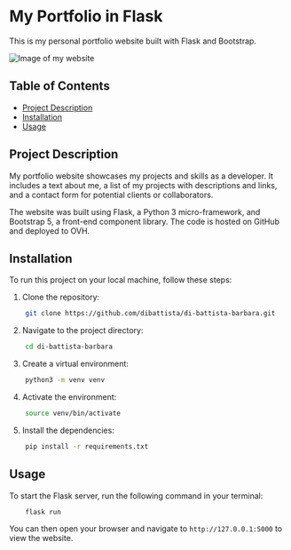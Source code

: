 # My Portfolio in Flask
This is my personal portfolio website built with Flask and Bootstrap.

![Image of my website](https://github.com/dibattista/di-battista-barbara/raw/main/static/images/bdb-image-website.png)


## Table of Contents

- [Project Description](#project-description)
- [Installation](#installation)
- [Usage](#usage)


## Project Description

My portfolio website showcases my projects and skills as a developer. It includes a text about me, a list of my projects with descriptions and links, and a contact form for potential clients or collaborators.

The website was built using Flask, a Python 3 micro-framework, and Bootstrap 5, a front-end component library. The code is hosted on GitHub and deployed to OVH.


## Installation

To run this project on your local machine, follow these steps:

1. Clone the repository:
```sh
    git clone https://github.com/dibattista/di-battista-barbara.git
```

2. Navigate to the project directory:

```sh
    cd di-battista-barbara
```
3. Create a virtual environment:
```sh
    python3 -m venv venv
```
4. Activate the environment:
```sh
    source venv/bin/activate
```
5. Install the dependencies:
```sh
    pip install -r requirements.txt
```


## Usage
To start the Flask server, run the following command in your terminal:

```sh
    flask run
```
You can then open your browser and navigate to `http://127.0.0.1:5000` to view the website.
